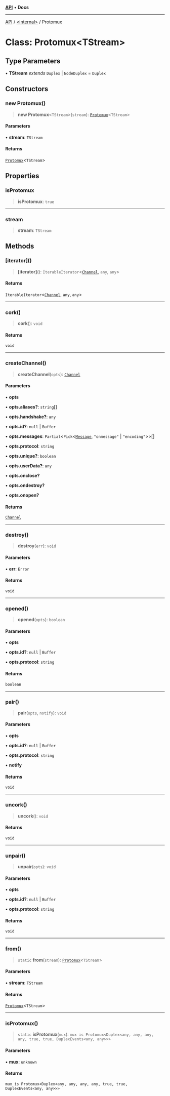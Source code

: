 [**API**](../../README.md) • **Docs**

***

[API](../../README.md) / [\<internal\>](../README.md) / Protomux

# Class: Protomux\<TStream\>

## Type Parameters

• **TStream** *extends* `Duplex` \| `NodeDuplex` = `Duplex`

## Constructors

### new Protomux()

> **new Protomux**\<`TStream`\>(`stream`): [`Protomux`](Protomux.md)\<`TStream`\>

#### Parameters

• **stream**: `TStream`

#### Returns

[`Protomux`](Protomux.md)\<`TStream`\>

## Properties

### isProtomux

> **isProtomux**: `true`

***

### stream

> **stream**: `TStream`

## Methods

### \[iterator\]()

> **\[iterator\]**(): `IterableIterator`\<[`Channel`](../interfaces/Channel.md), `any`, `any`\>

#### Returns

`IterableIterator`\<[`Channel`](../interfaces/Channel.md), `any`, `any`\>

***

### cork()

> **cork**(): `void`

#### Returns

`void`

***

### createChannel()

> **createChannel**(`opts`): [`Channel`](../interfaces/Channel.md)

#### Parameters

• **opts**

• **opts.aliases?**: `string`[]

• **opts.handshake?**: `any`

• **opts.id?**: `null` \| `Buffer`

• **opts.messages**: `Partial`\<`Pick`\<[`Message`](../interfaces/Message.md), `"onmessage"` \| `"encoding"`\>\>[]

• **opts.protocol**: `string`

• **opts.unique?**: `boolean`

• **opts.userData?**: `any`

• **opts.onclose?**

• **opts.ondestroy?**

• **opts.onopen?**

#### Returns

[`Channel`](../interfaces/Channel.md)

***

### destroy()

> **destroy**(`err`): `void`

#### Parameters

• **err**: `Error`

#### Returns

`void`

***

### opened()

> **opened**(`opts`): `boolean`

#### Parameters

• **opts**

• **opts.id?**: `null` \| `Buffer`

• **opts.protocol**: `string`

#### Returns

`boolean`

***

### pair()

> **pair**(`opts`, `notify`): `void`

#### Parameters

• **opts**

• **opts.id?**: `null` \| `Buffer`

• **opts.protocol**: `string`

• **notify**

#### Returns

`void`

***

### uncork()

> **uncork**(): `void`

#### Returns

`void`

***

### unpair()

> **unpair**(`opts`): `void`

#### Parameters

• **opts**

• **opts.id?**: `null` \| `Buffer`

• **opts.protocol**: `string`

#### Returns

`void`

***

### from()

> `static` **from**(`stream`): [`Protomux`](Protomux.md)\<`TStream`\>

#### Parameters

• **stream**: `TStream`

#### Returns

[`Protomux`](Protomux.md)\<`TStream`\>

***

### isProtomux()

> `static` **isProtomux**(`mux`): `mux is Protomux<Duplex<any, any, any, any, true, true, DuplexEvents<any, any>>>`

#### Parameters

• **mux**: `unknown`

#### Returns

`mux is Protomux<Duplex<any, any, any, any, true, true, DuplexEvents<any, any>>>`
